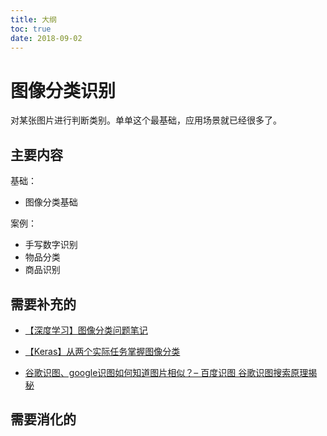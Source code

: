 ```yaml
---
title: 大纲
toc: true
date: 2018-09-02
---
```



# 图像分类识别

对某张图片进行判断类别。单单这个最基础，应用场景就已经很多了。

## 主要内容

基础：

- 图像分类基础

案例：

- 手写数字识别
- 物品分类
- 商品识别


## 需要补充的

- [【深度学习】图像分类问题笔记](https://blog.csdn.net/JinChengneng/article/details/78136503)

- [【Keras】从两个实际任务掌握图像分类](https://www.cnblogs.com/skyfsm/p/8051705.html#4098850)


- [谷歌识图、google识图如何知道图片相似？– 百度识图 谷歌识图搜索原理揭秘](http://www.hahait.com/news/185.html)

## 需要消化的
